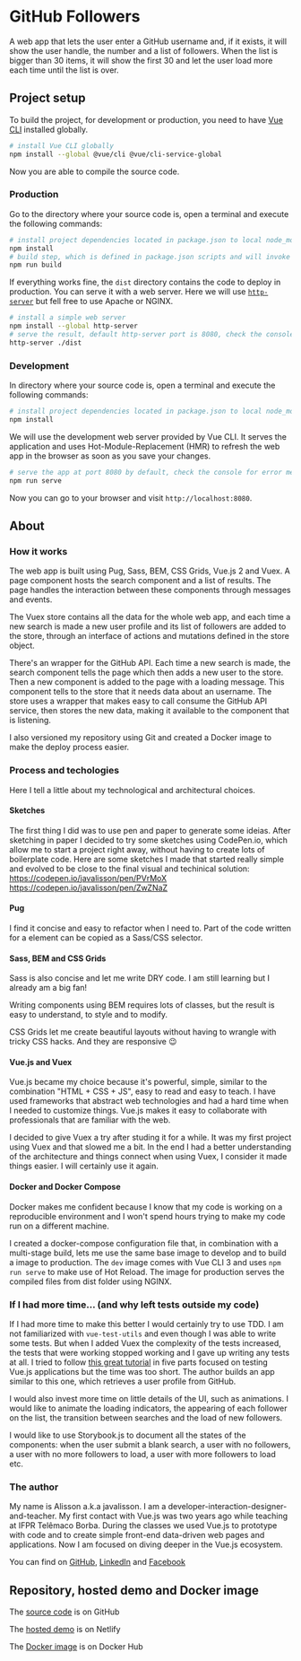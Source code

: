 # GitHub Followers

A web app that lets the user enter a GitHub username and, if it exists, it will show the user handle, the number and a list of followers. When the list is bigger than 30 items, it will show the first 30 and let the user load more each time until the list is over.

## Project setup

To build the project, for development or production, you need to have [Vue CLI](https://cli.vuejs.org/guide/installation.html) installed globally.

```bash
# install Vue CLI globally 
npm install --global @vue/cli @vue/cli-service-global
```

Now you are able to compile the source code. 

### Production

Go to the directory where your source code is, open a terminal and execute the following commands:

```bash
# install project dependencies located in package.json to local node_modules directory
npm install
# build step, which is defined in package.json scripts and will invoke Vue CLI
npm run build
```

If everything works fine, the `dist` directory contains the code to deploy in production. You can serve it with a web server. Here we will use [`http-server`](https://www.npmjs.com/package/http-server) but fell free to use Apache or NGINX.

```bash
# install a simple web server
npm install --global http-server
# serve the result, default http-server port is 8080, check the console
http-server ./dist
```
### Development

In directory where your source code is, open a terminal and execute the following commands:

```bash
# install project dependencies located in package.json to local node_modules directory
npm install
```
We will use the development web server provided by Vue CLI. It serves the application and uses Hot-Module-Replacement (HMR) to refresh the web app in the browser as soon as you save your changes.

```bash
# serve the app at port 8080 by default, check the console for error messages
npm run serve
```

Now you can go to your browser and visit `http://localhost:8080`.

## About

### How it works

The web app is built using Pug, Sass, BEM, CSS Grids, Vue.js 2 and Vuex. A page component hosts the search component and a list of results. The page handles the interaction between these components through messages and events. 

The Vuex store contains all the data for the whole web app, and each time a new search is made a new user profile and its list of followers are added to the store, through an interface of actions and mutations defined in the store object.

There's an wrapper for the GitHub API. Each time a new search is made, the search component tells the page which then adds a new user to the store. Then a new component is added to the page with a loading message. This component tells to the store that it needs data about an username. The store uses a wrapper that makes easy to call consume the GitHub API service, then stores the new data, making it available to the component that is listening.

I also versioned my repository using Git and created a Docker image to make the deploy process easier.

### Process and techologies

Here I tell a little about my technological and architectural choices.

#### Sketches

The first thing I did was to use pen and paper to generate some ideias. After sketching in paper I decided to try some sketches using CodePen.io, which allow me to start a project right away, without having to create lots of boilerplate code. Here are some sketches I made that started really simple and evolved to be close to the final visual and techinical solution: https://codepen.io/javalisson/pen/PVrMoX https://codepen.io/javalisson/pen/ZwZNaZ 

#### Pug

I find it concise and easy to refactor when I need to. Part of the code written for a element can be copied as a Sass/CSS selector.

#### Sass, BEM and CSS Grids

Sass is also concise and let me write DRY code. I am still learning but I already am a big fan!

Writing components using BEM requires lots of classes, but the result is easy to understand, to style and to modify.

CSS Grids let me create beautiful layouts without having to wrangle with tricky CSS hacks. And they are responsive :wink:

#### Vue.js and Vuex

Vue.js became my choice because it's powerful, simple, similar to the combination "HTML + CSS + JS", easy to read and easy to teach. I have used frameworks that abstract web technologies and had a hard time when I needed to customize things. Vue.js makes it easy to collaborate with professionals that are familiar with the web.

I decided to give Vuex a try after studing it for a while. It was my first project using Vuex and that slowed me a bit. In the end I had a better understanding of the architecture and things connect when using Vuex, I consider it made things easier. I will certainly use it again.

#### Docker and Docker Compose

Docker makes me confident because I know that my code is working on a reproducible environment and I won't spend hours trying to make my code run on a different machine.

I created a docker-compose configuration file that, in combination with a multi-stage build, lets me use the same base image to develop and to build a image to production. The `dev` image comes with Vue CLI 3 and uses `npm run serve` to make use of Hot Reload. The image for production serves the compiled files from dist folder using NGINX.

### If I had more time... (and why left tests outside my code)

If I had more time to make this better I would certainly try to use TDD. I am not familiarized with `vue-test-utils` and even though I was able to write some tests. But when I added Vuex the complexity of the tests increased, the tests that were working stopped working and I gave up writing any tests at all. I tried to follow [this great tutorial](https://medium.com/magnetis-backstage/working-an-application-in-vue-js-with-tdd-an-extensive-guide-for-people-who-have-time-part-1-3be791dafa2b) in five parts focused on testing Vue.js applications but the time was too short. The author builds an app similar to this one, which retrieves a user profile from GitHub.

I would also invest more time on little details of the UI, such as animations. I would like to animate the loading indicators, the appearing of each follower on the list, the transition between searches and the load of new followers. 

I would like to use Storybook.js to document all the states of the components: when the user submit a blank search, a user with no followers, a user with no more followers to load, a user with more followers to load etc.

### The author

My name is Alisson a.k.a javalisson. I am a developer-interaction-designer-and-teacher. My first contact with Vue.js was two years ago while teaching at IFPR Telêmaco Borba. During the classes we used Vue.js to prototype with code and to create simple front-end data-driven web pages and applications. Now I am focused on diving deeper in the Vue.js ecosystem.

You can find on [GitHub](https://github.com/javalisson), [LinkedIn](https://www.linkedin.com/in/alissonprestes/) and [Facebook](https://www.facebook.com/javalisson)

## Repository, hosted demo and Docker image

The [source code](https://github.com/javalisson/github-followers) is on GitHub

The [hosted demo](https://elated-montalcini-9d20f1.netlify.com/) is on Netlify

The [Docker image](https://hub.docker.com/r/javalisson/github-followers) is on Docker Hub
